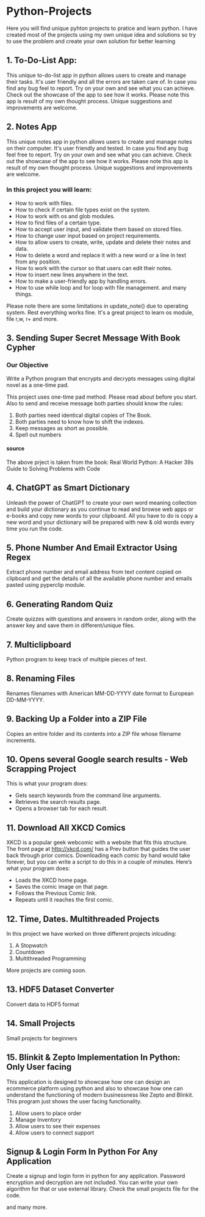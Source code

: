 # Python-Projects 
Here you will find unique pyhton projects to pratice and learn python. I have created most of the projects using my own unique idea and solutions so try to use the problem and create your own solution for better learning

## 1. To-Do-List App: 
This unique to-do-list app in python allows users to create and manage their tasks. It's user friendly and all the errors are taken care of. In case you find any bug feel to report. Try on your own and see what you can achieve. Check out the showcase of the app to see how it works. Please note this app is result of my own thought process. Unique suggestions and improvements are welcome. 

## 2. Notes App
This unique notes app in python allows users to create and manage notes on their computer. It's user friendly and tested. In case you find any bug feel free to report. Try on your own and see what you can achieve. Check out the showcase of the app to see how it works. Please note this app is result of my own thought process. Unique suggestions and improvements are welcome. 

### In this project you will learn:
- How to work with files. 
- How to check if certain file types exist on the system. 
- How to work with os and glob modules.
- How to find files of a certain type. 
- How to accept user input, and validate them based on stored files.
- How to change user input based on project requirements. 
- How to allow users to create, write, update and delete their notes and data.
- How to delete a word and replace it with a new word or a line in text from any position. 
- How to work with the cursor so that users can edit their notes. 
- How to insert new lines anywhere in the text.
- How to make a user-friendly app by handling errors.
- How to use while loop and for loop with file management.
and many things.

 Please note there are some limitations in update_note() due to operating system. Rest everything works fine. It's a great project to learn os module, file r,w, r+ and more. 

## 3. Sending Super Secret Message With Book Cypher

### Our Objective
Write a Python program that encrypts and decrypts messages using digital novel as a one-time pad. 

This project uses one-time pad method. Please read about before you start. Also to send and receive message both parties should know the rules:

1. Both parties need identical digital copies of The Book.
2. Both parties need to know how to shift the indexes.
3. Keep messages as short as possible.
4. Spell out numbers

#### source 
The above prject is taken from the book: Real World Python: A Hacker 39s Guide to Solving Problems with Code 

## 4. ChatGPT as Smart Dictionary
Unleash the power of ChatGPT to create your own word meaning collection and build your dictionary as you continue to read and browse web apps or e-books and copy new words to your clipboard. All you have to do is copy a new word and your dictionary will be prepared with new & old words every time you run the code. 

## 5. Phone Number And Email Extractor Using Regex 

Extract phone number and email address from text content copied on clipboard and get the details of all the available phone number and emails pasted using pyperclip module. 

## 6. Generating Random Quiz

Create quizzes with questions and answers in random order, along with the answer key and save them in different/unique files. 

## 7. Multiclipboard 

Python program to keep track of multiple pieces of text.

## 8. Renaming Files

Renames filenames with American MM-DD-YYYY date format to European DD-MM-YYYY.

## 9. Backing Up a Folder into a ZIP File 

Copies an entire folder and its contents into a ZIP file whose filename increments.

## 10. Opens several Google search results - Web Scrapping Project

This is what your program does:
- Gets search keywords from the command line arguments.
- Retrieves the search results page.
- Opens a browser tab for each result.

## 11. Download All XKCD Comics
XKCD is a popular geek webcomic with a website that fits this structure. The front page at http://xkcd.com/ has a Prev button that
guides the user back through prior comics. Downloading each comic by
hand would take forever, but you can write a script to do this in a couple of
minutes.
Here’s what your program does:
- Loads the XKCD home page.
- Saves the comic image on that page.
- Follows the Previous Comic link.
- Repeats until it reaches the first comic.

## 12. Time, Dates. Multithreaded Projects

In this project we have worked on three different projects inlcuding:

1. A Stopwatch
2. Countdown
3. Multithreaded Programming

More projects are coming soon. 

## 13. HDF5 Dataset Converter

Convert data to HDF5 format

## 14. Small Projects

Small projects for beginners

## 15. Blinkit & Zepto Implementation In Python: Only User facing

This application is designed to showcase how one can design an ecommerce platform using python and also to showcase how one can understand the functioning of modern businessness like Zepto and Blinkit. This program just shows the user facing functionality.

1. Allow users to place order
2. Manage Inventory
3. Allow users to see their expenses
4. Allow users to connect support 


## Signup & Login Form In Python For Any Application 
Create a signup and login form in python for any application. Password encryption and decryption are not included. You can write your own algorithm for that or use external library. Check the small projects file for the code.

and many more. 
